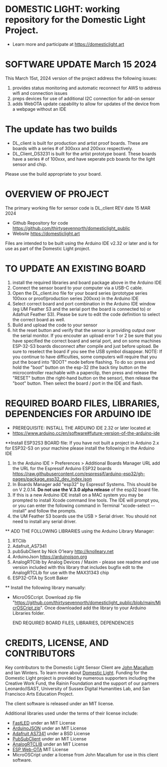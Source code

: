 # DOMESTIC LIGHT: working repository for the Domestic Light Project. 
* Learn more and participate at https://domesticlight.art 

# SOFTWARE UPDATE March 15 2024
This March 15st, 2024 version of the project address the following issues:
1) provides status monitoring and automatic reconnect for AWS to address wifi and connection issues
2) preps devices for use of additional I2C connection for add-on sensor
3) adds WebOTA update capability to allow for updates of the device from a webpage without an IDE

# The update has two builds
* DL_client is built for production and artist proof boards. These are boards with a series # of 300xxx and 200xxx respectively.
* DL_Client_DS3231 is built for the artist prototype board. These boards have a series # of 100xxx, and have seperate pcb boards for the light sensor and chip. 

Please use the build appropriate to your board.

# OVERVIEW OF PROJECT 
The primary working file for sensor code is DL_client
REV date 15 MAR 2024

* Github Repository for code
https://github.com/thirtysevennorth/domesticlight_public
* Website
https://domesticlight.art

Files are intended to be built using the Arduino IDE v2.32 or later and is for use as part of the Domestic Light project.

# TO UPDATE AN EXISTING BOARD
1) install the required libraries and board package above in the Arduino IDE
2) Connect the sensor board to your computer via a USB-C cable.
3) Open the DL_client.ino file for your board series (prototype series 100xxx or proof/production series 200xxx) in the Arduino IDE
4) Select correct board and port combination in the Arduino IDE window (eg UM Feather S3 and the serial port the board is connected to) or Adafruit Feather S3). Please be sure to edit the code definition to select the correct board as well.
5) Build and upload the code to your sensor
6) hit the reset button and verify that the sensor is providing output over the serial monitor.
If you encouter an upload error 1 or 2 be sure that you have specified the correct board and serial port, and on some machines ESP-32-S3 boards disconnect after compile and just before upload. Be sure to reselect the board if you see the USB symbol disappear.
NOTE: If you continue to have difficulties, some computers  will require that you put the board into "BOOT" mode before flashing. To do so: press and hold the "boot" button on the esp-32 (the back tiny button on the microcontroller reachable with a paperclip, then press and release the "RESET" button (the right-hand button on the sensor), then release the "boot" button. Then select the board / port in the IDE and flash. 


# REQUIRED BOARD FILES, LIBRARIES, DEPENDENCIES FOR ARDUINO IDE
* PREREQUISITE:	INSTALL THE ARDUINO IDE 2.32 or later located at 
* https://www.arduino.cc/en/software#future-version-of-the-arduino-ide

**Install ESP32S3 BOARD file:
If you have not built a project in Arduino 2.x for ESP32-S3 on your machine please install the following in the Arduino IDE
1) In the Arduino IDE > Preferences > Additional Boards Manager URL add the URL for the 
Espressif Arduino ESP32 boards
https://raw.githubusercontent.com/espressif/arduino-esp32/gh-pages/package_esp32_dev_index.json
2) In Boards Manager add "esp32" by Espressif Systems. This should be on V 2.0.14. **Do not use the V.3.0 alpha release** of the esp32 board file.
3) If this is a new Arduino IDE install on a MAC system you may be prompted to install Xcode command line tools. The IDE will prompt you, or you can enter the following command in Terminal "xcode-select --install" and follow the prompts.
4) the UM Feather S3 boards use the USB > Serial driver. You should not need to install any serial driver. 

** ADD THE FOLLOWING LIBRARIES using the Arduino Library Manager:
1) RTClib
2) Adafruit_AS7341
3) pubSubClient by Nick O'leary http://knolleary.net
4) ArduinoJson https://arduinojson.org
5) AnalogRTClib by Analog Devices / Maxim - please see readme and use version included with this library that includes bugfix edit to the AnalogRTCLib for use with the MAX31343 chip
6) ESP32-OTA by Scott Baker

** Install the following library manually:
* MicroOSCcript. Download zip file "https://github.com/thirtysevennorth/domesticlight_public/blob/main/MicrOSCript.zip". Once downloaded add the library to your Arduino Libraries folder. 

   END REQUIRED BOARD FILES, LIBRARIES, DEPENDENCIES 

# CREDITS, LICENSE, AND CONTRIBUTORS
Key contributors to the Domestic Light Sensor Client are [John Macallum](https://github.com/maccallum) and Ian Winters. To learn more about [Domestic Light](https://domesticlight.art). 
Funding for the Domestic Light project is provided by numerous supporters including the Creative Work Fund, the Rainin Foundation and the support of our partners Leonardo/ISAST, University of Sussex Digital Humanities Lab, and San Francisco Arts Education Project.

The client software is released under an MIT license.

Additional  libraries used under the terms of their license include:
* [FastLED](https://github.com/FastLED/FastLED) under an MIT License
* [ArduinoJSON](https://github.com/bblanchon/ArduinoJson) under an MIT License
* [Adafruit AS7341](https://github.com/adafruit/Adafruit_AS7341) under a BSD License
* [PubSubClient](https://github.com/knolleary/pubsubclient) under an MIT License
* [AnalogRTCLIB](https://github.com/analogdevicesinc/AnalogRTCLibrary/blob/7f996e41772edafeb7a04c1ae92abd2bdc994f63/src/MAX31343/MAX31343.h) under an MIT License
* [ESP Web-OTA](https://github.com/scottchiefbaker/ESP-WebOTA) MIT License 
* MicroOSCript under a license from John Macallum for use in this client software.
